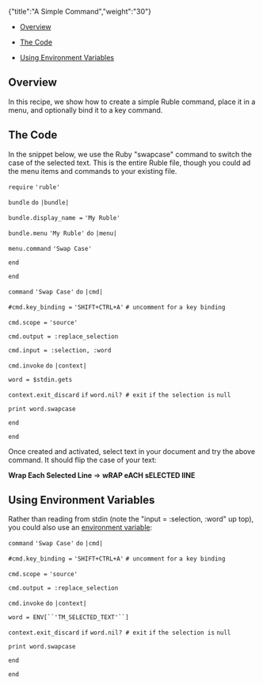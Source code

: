 {"title":"A Simple Command","weight":"30"}

* [Overview](#Overview)

* [The Code](#TheCode)

* [Using Environment Variables](#UsingEnvironmentVariables)


## Overview

In this recipe, we show how to create a simple Ruble command, place it in a menu, and optionally bind it to a key command.

## The Code

In the snippet below, we use the Ruby "swapcase" command to switch the case of the selected text. This is the entire Ruble file, though you could ad the menu items and commands to your existing file.

`require` `'ruble'`

`bundle` `do` `|bundle|`

`bundle.display_name =` `'My Ruble'`

`bundle.menu` `'My Ruble'`  `do` `|menu|`

`menu.command` `'Swap Case'`

`end`

`end`

`command` `'Swap Case'`  `do` `|cmd|`

`#cmd.key_binding =` `'SHIFT+CTRL+A'` `# uncomment` `for` `a key binding`

`cmd.scope =` `'source'`

`cmd.output = :replace_selection`

`cmd.input = :selection, :word`

`cmd.invoke` `do` `|context|`

`word = $stdin.gets`

`context.exit_discard` `if` `word.nil? # exit` `if` `the selection is` `null`

`print word.swapcase`

`end`

`end`

Once created and activated, select text in your document and try the above command. It should flip the case of your text:

**Wrap Each Selected Line** => **wRAP eACH sELECTED lINE**

## Using Environment Variables

Rather than reading from stdin (note the "input = :selection, :word" up top), you could also use an [environment variable](/docs/appc/Axway_Appcelerator_Studio/Axway_Appcelerator_Studio_Guide/Customizing_Studio/Rubles/Ruble_environment_variables/):

`command` `'Swap Case'`  `do` `|cmd|`

`#cmd.key_binding =` `'SHIFT+CTRL+A'` `# uncomment` `for` `a key binding`

`cmd.scope =` `'source'`

`cmd.output = :replace_selection`

`cmd.invoke` `do` `|context|`

`word = ENV[``'TM_SELECTED_TEXT'``]`

`context.exit_discard` `if` `word.nil? # exit` `if` `the selection is` `null`

`print word.swapcase`

`end`

`end`
